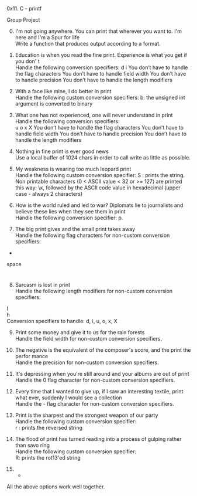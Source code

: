 0x11. C - printf

Group Project

0. I'm not going anywhere. You can print that wherever you want to. I'm here and I'm
 a Spur for life                                                                    
Write a function that produces output according to a format.                        
                                                                                    
1. Education is when you read the fine print. Experience is what you get if you don'
t                                                                                   
Handle the following conversion specifiers:
d
i
You don’t have to handle the flag characters
You don’t have to handle field width
You don’t have to handle precision
You don’t have to handle the length modifiers

2. With a face like mine, I do better in print                                      
Handle the following custom conversion specifiers:
b: the unsigned int argument is converted to binary                                 
                                                                                    
3. What one has not experienced, one will never understand in print                 
Handle the following conversion specifiers:                                         
u
o
x
X
You don’t have to handle the flag characters
You don’t have to handle field width
You don’t have to handle precision
You don’t have to handle the length modifiers     
                                                                               
4. Nothing in fine print is ever good news                                          
Use a local buffer of 1024 chars in order to call write as little as possible.      
                                                                                    
5. My weakness is wearing too much leopard print                                    
Handle the following custom conversion specifier:
S : prints the string.
Non printable characters (0 < ASCII value < 32 or >= 127) are printed this way: \x, followed by the ASCII code value in hexadecimal (upper case - always 2 characters)                          
                                                                                    
6. How is the world ruled and led to war? Diplomats lie to journalists and believe these lies when they see them in print                                               
Handle the following conversion specifier: p.                                       
                                                                                    
7. The big print gives and the small print takes away                               
Handle the following flag characters for non-custom conversion specifiers:          
+
space
#
                                                                                    
8. Sarcasm is lost in print                                                         
Handle the following length modifiers for non-custom conversion specifiers:         
                                                                                    
l                                                                                   
h                                                                                   
Conversion specifiers to handle: d, i, u, o, x, X                                   
                                                                                    
9. Print some money and give it to us for the rain forests                          
Handle the field width for non-custom conversion specifiers.                        
                                                                                    
10. The negative is the equivalent of the composer's score, and the print the perfor
mance                                                                               
Handle the precision for non-custom conversion specifiers.                          
                                                                                    
11. It's depressing when you're still around and your albums are out of print       
Handle the 0 flag character for non-custom conversion specifiers.                   
                                                                                    
12. Every time that I wanted to give up, if I saw an interesting textile, print what
 ever, suddenly I would see a collection                                            
Handle the - flag character for non-custom conversion specifiers.                   
                                                                                    
13. Print is the sharpest and the strongest weapon of our party                     
Handle the following custom conversion specifier:                                   
r : prints the reversed string
                                                                                    
14. The flood of print has turned reading into a process of gulping rather than savo
ring                                                                                
Handle the following custom conversion specifier:                                   
R: prints the rot13'ed string
                                                                                    
15. *                                                                               
All the above options work well together.

